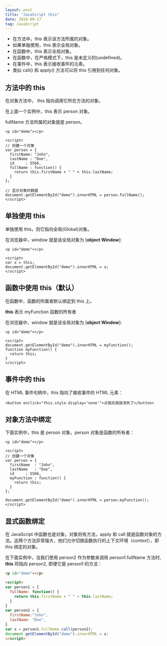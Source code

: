 ```yaml
---
layout: post
title: "JavaScript this"
date: 2019-09-17
tag: JavaScript
---
```




- 在方法中，this 表示该方法所属的对象。
- 如果单独使用，this 表示全局对象。
- 在函数中，this 表示全局对象。
- 在函数中，在严格模式下，this 是未定义的(undefined)。
- 在事件中，this 表示接收事件的元素。
- 类似 call() 和 apply() 方法可以将 this 引用到任何对象。



## 方法中的 this

在对象方法中， this 指向调用它所在方法的对象。

在上面一个实例中，this 表示 person 对象。

fullName 方法所属的对象就是 person。

```
<p id="demo"></p>

<script>
// 创建一个对象
var person = {
  firstName: "John",
  lastName : "Doe",
  id     : 5566,
  fullName : function() {
    return this.firstName + " " + this.lastName;
  }
};

// 显示对象的数据
document.getElementById("demo").innerHTML = person.fullName();
</script>
```



## 单独使用 this

单独使用 this，则它指向全局(Global)对象。

在浏览器中，window 就是该全局对象为 [**object Window**]:

```
<p id="demo"></p>

<script>
var x = this;
document.getElementById("demo").innerHTML = x;
</script>
```



## 函数中使用 this（默认）

在函数中，函数的所属者默认绑定到 this 上。

**this** 表示 myFunction 函数的所有者

在浏览器中，window 就是该全局对象为 [**object Window**]:

```
<p id="demo"></p>

<script>
document.getElementById("demo").innerHTML = myFunction();
function myFunction() {
  return this;
}
</script>
```



## 事件中的 this

在 HTML 事件句柄中，this 指向了接收事件的 HTML 元素：

```
<button onclick="this.style.display='none'">点我后我就消失了</button>

```



## 对象方法中绑定

下面实例中，this 是 person 对象，person 对象是函数的所有者：

```
<p id="demo"></p>

<script>
// 创建一个对象
var person = {
  firstName  : "John",
  lastName   : "Doe",
  id     : 5566,
  myFunction : function() {
    return this;
  }
};

document.getElementById("demo").innerHTML = person.myFunction();
</script>
```



## 显式函数绑定

在 JavaScript 中函数也是对象，对象则有方法，apply 和 call 就是函数对象的方法。这两个方法异常强大，他们允许切换函数执行的上下文环境（context），即 this 绑定的对象。

在下面实例中，当我们使用 person2 作为参数来调用 person1.fullName 方法时, **this** 将指向 person2, 即便它是 person1 的方法：

```html
<p id="demo"></p>

<script>
var person1 = {
  fullName: function() {
    return this.firstName + " " + this.lastName;
  }
}
var person2 = {
  firstName:"John",
  lastName: "Doe",
}
var x = person1.fullName.call(person2); 
document.getElementById("demo").innerHTML = x; 
</script>
```

